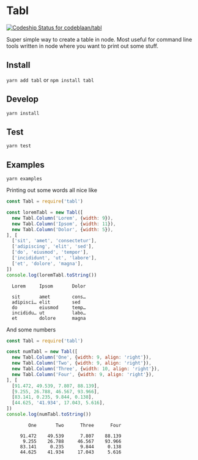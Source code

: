 Tabl
=====
[ ![Codeship Status for codeblaan/tabl](https://app.codeship.com/projects/7efc04d0-2bf3-0136-e263-56d0818919a1/status?branch=master)](https://app.codeship.com/projects/287911)

Super simple way to create a table in node. Most useful for command line
tools written in node where you want to print out some stuff.

## Install
`yarn add tabl` or `npm install tabl`

## Develop
`yarn install`

## Test
`yarn test`

## Examples
`yarn examples`


Printing out some words all nice like
```javascript
const Tabl = require('tabl')

const loremTabl = new Tabl([
  new Tabl.Column('Lorem', {width: 9}),
  new Tabl.Column('Ipsom', {width: 11}),
  new Tabl.Column('Dolor', {width: 5}),
], [
  ['sit', 'amet', 'consectetur'],
  ['adipiscing', 'elit', 'sed'],
  ['do', 'eiusmod', 'tempor'],
  ['incididunt', 'ut', 'labore'],
  ['et', 'dolore', 'magna'],
])
console.log(loremTabl.toString())
```

```
  Lorem     Ipsom       Dolor

  sit       amet        cons…
  adipisci… elit        sed
  do        eiusmod     temp…
  incididu… ut          labo…
  et        dolore      magna
```

And some numbers
```javascript
const Tabl = require('tabl')

const numTabl = new Tabl([
  new Tabl.Column('One', {width: 9, align: 'right'}),
  new Tabl.Column('Two', {width: 9, align: 'right'}),
  new Tabl.Column('Three', {width: 10, align: 'right'}),
  new Tabl.Column('Four', {width: 9, align: 'right'}),
], [
  [91.472, 49.539, 7.807, 88.139],
  [9.255, 26.788, 46.567, 93.966],
  [83.141, 0.235, 9.844, 0.138],
  [44.625, '41.934', 17.043, 5.616],
])
console.log(numTabl.toString())
```

```
        One       Two      Three      Four

     91.472    49.539      7.807    88.139
      9.255    26.788     46.567    93.966
     83.141     0.235      9.844     0.138
     44.625    41.934     17.043     5.616
```
